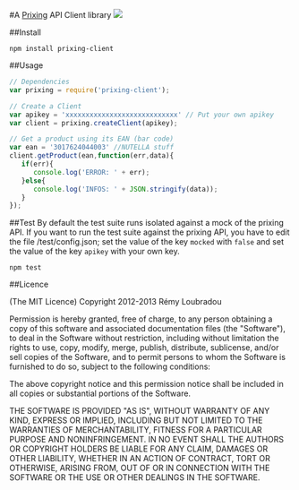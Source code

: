 #A [Prixing](http://www.prixing.fr/) API Client library
[![](https://secure.travis-ci.org/lbdremy/prixing-node-client.png)](http://travis-ci.org/#!/lbdremy/prixing-node-client)

##Install
```
npm install prixing-client
```
##Usage

```js
// Dependencies
var prixing = require('prixing-client');

// Create a Client
var apikey = 'xxxxxxxxxxxxxxxxxxxxxxxxxxxx' // Put your own apikey
var client = prixing.createClient(apikey);

// Get a product using its EAN (bar code)
var ean = '3017624044003' //NUTELLA stuff
client.getProduct(ean,function(err,data){
   if(err){
      console.log('ERROR: ' + err);
   }else{
      console.log('INFOS: ' + JSON.stringify(data));
   }
});
```

##Test
By default the test suite runs isolated against a mock of the prixing API. If you want to run the test suite against the prixing API, you have to edit the file /test/config.json; set the value of the key `mocked` with `false` and set the value of the key `apikey` with your own key.

```
npm test
```

##Licence

(The MIT Licence)
Copyright 2012-2013 Rémy Loubradou

Permission is hereby granted, free of charge, to any person obtaining a copy
of this software and associated documentation files (the "Software"), to deal
in the Software without restriction, including without limitation the rights
to use, copy, modify, merge, publish, distribute, sublicense, and/or sell
copies of the Software, and to permit persons to whom the Software is
furnished to do so, subject to the following conditions:

The above copyright notice and this permission notice shall be included in
all copies or substantial portions of the Software.

THE SOFTWARE IS PROVIDED "AS IS", WITHOUT WARRANTY OF ANY KIND, EXPRESS OR
IMPLIED, INCLUDING BUT NOT LIMITED TO THE WARRANTIES OF MERCHANTABILITY,
FITNESS FOR A PARTICULAR PURPOSE AND NONINFRINGEMENT. IN NO EVENT SHALL THE
AUTHORS OR COPYRIGHT HOLDERS BE LIABLE FOR ANY CLAIM, DAMAGES OR OTHER
LIABILITY, WHETHER IN AN ACTION OF CONTRACT, TORT OR OTHERWISE, ARISING FROM,
OUT OF OR IN CONNECTION WITH THE SOFTWARE OR THE USE OR OTHER DEALINGS IN
THE SOFTWARE.
